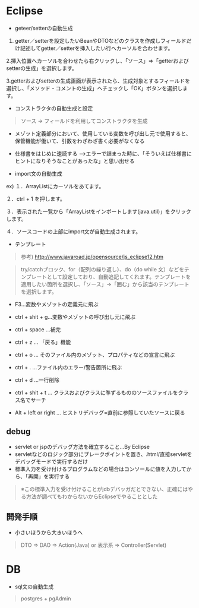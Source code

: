 # Eclipse
- geteer/setterの自動生成

1. getter／setterを設定したいBeanやDTOなどのクラスを作成しフィールドだけ記述してgetter／setterを挿入したい行へカーソルを合わせます。

2.挿入位置へカーソルを合わせたら右クリックし、「ソース」⇒「getterおよびsetterの生成」を選択します。

3.getterおよびsetterの生成画面が表示されたら、生成対象とするフィールドを選択し、「メソッド・コメントの生成」へチェックし「OK」ボタンを選択します。

- コンストラクタの自動生成と設定
> ソース -> フィールドを利用してコンストラクタを生成


- メゾット定義部分において、使用している変数を呼び出し元で使用すると、
保管機能が働いて、引数をわざわざ書く必要がなくなる

- 仕様書をはじめに速読する
-->エラーで詰まった時に、「そういえば仕様書にヒントになりそうなことがあったな」と思い出せる

- import文の自動生成

ex)
１．ArrayListにカーソルをあてます。

２．ctrl + 1 を押します。

３．表示された一覧から「ArrayListをインポートします(java.util)」をクリックします。

４．ソースコードの上部にimport文が自動生成されます。

- テンプレート
>参考) http://www.javaroad.jp/opensource/js_eclipse12.htm

>try/catchブロック、for（配列の繰り返し）、do（do while 文）などをテンプレートとして設定しており、自動追記してくれます。テンプレートを適用したい箇所を選択し、「ソース」→「囲む」から該当のテンプレートを選択します。

- F3...変数やメゾットの定義元に飛ぶ

- ctrl + shit + g...変数やメゾットの呼び出し元に飛ぶ

- ctrl + space ...補完

- ctrl + z ... 「戻る」機能

- ctrl + o ... そのファイル内のメゾット、プロパティなどの宣言に飛ぶ

- ctrl + . ...ファイル内のエラー/警告箇所に飛ぶ

- ctrl + d ...一行削除

- ctrl + shit + t ... クラスおよびクラスに準ずるもののソースファイルをクラス名でサーチ
- Alt + left or right ... ヒストリデバッグ=直前に参照していたソースに戻る

## debug
- servlet or jspのデバッグ方法を確立すること...By Eclipse
 - servletなどのロジック部分にブレークポイントを置き、.html/直接servletをデバッグモードで実行するだけ
 - 標準入力を受け付けるプログラムなどの場合はコンソールに値を入力してから、「再開」を実行する
 > ※この標準入力を受け付けることがjdbデバッガだとできない、正確にはやる方法が調べてもわからないからEclipseでやることとした
## 開発手順
- 小さいほうから大きいほうへ
> DTO => DAO => Action(Java) or 表示系 => Controller(Servlet)

# DB
- sql文の自動生成
> postgres + pgAdmin
